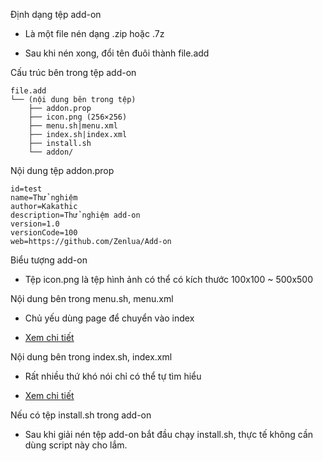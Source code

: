 
Định dạng tệp add-on

- Là một file nén dạng .zip hoặc .7z

- Sau khi nén xong, đổi tên đuôi thành file.add

Cấu trúc bên trong tệp add-on

```
file.add
└── (nội dung bên trong tệp)
    ├── addon.prop
    ├── icon.png (256×256)
    ├── menu.sh|menu.xml
    ├── index.sh|index.xml
    ├── install.sh
    └── addon/
```

Nội dung tệp addon.prop

```
id=test
name=Thử nghiệm
author=Kakathic
description=Thử nghiệm add-on
version=1.0
versionCode=100
web=https://github.com/Zenlua/Add-on
```

Biểu tượng add-on

- Tệp icon.png là tệp hình ảnh có thể có kích thước 100x100 ~ 500x500

Nội dung bên trong menu.sh, menu.xml

- Chủ yếu dùng page để chuyển vào index

- [Xem chi tiết](https://github.com/helloklf/kr-scripts/blob/master/docs/Page.md)

Nội dung bên trong index.sh, index.xml

- Rất nhiều thứ khó nói chỉ có thể tự tìm hiểu

- [Xem chi tiết](https://github.com/helloklf/kr-scripts)

Nếu có tệp install.sh trong add-on

- Sau khi giải nén tệp add-on bắt đầu chạy install.sh, thực tế không cần dùng script này cho lắm.


